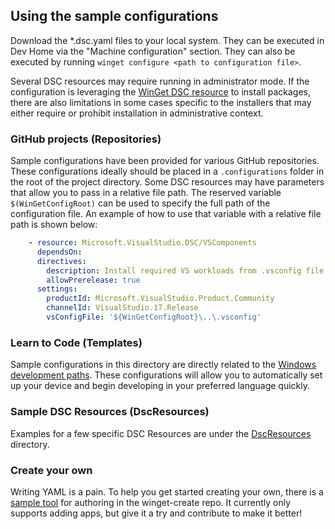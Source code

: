 ## Using the sample configurations
Download the *.dsc.yaml files to your local system. They can be executed in Dev Home via the "Machine configuration" section. They can also be executed by running `winget configure <path to configuration file>`.

Several DSC resources may require running in administrator mode. If the configuration is leveraging the [WinGet DSC resource](https://www.powershellgallery.com/packages/Microsoft.WinGet.DSC) to install packages, there are also limitations in some cases specific to the installers that may either require or prohibit installation in administrative context.

### GitHub projects (Repositories)
Sample configurations have been provided for various GitHub repositories. These configurations ideally should be placed in a `.configurations` folder in the root of the project directory. Some DSC resources may have parameters that allow you to pass in a relative file path. The reserved variable `$(WinGetConfigRoot)` can be used to specify the full path of the configuration file. An example of how to use that variable with a relative file path is shown below:

```yaml
    - resource: Microsoft.VisualStudio.DSC/VSComponents
      dependsOn:
      directives:
        description: Install required VS workloads from .vsconfig file
        allowPrerelease: true
      settings:
        productId: Microsoft.VisualStudio.Product.Community
        channelId: VisualStudio.17.Release
        vsConfigFile: '${WinGetConfigRoot}\..\.vsconfig'
```

### Learn to Code (Templates)
Sample configurations in this directory are directly related to the [Windows development paths](https://learn.microsoft.com/windows/dev-environment/#development-paths). These configurations will allow you to automatically set up your device and begin developing in your preferred language quickly.

### Sample DSC Resources (DscResources)
Examples for a few specific DSC Resources are under the [DscResources](./DscResources/) directory.

### Create your own
Writing YAML is a pain. To help you get started creating your own, there is a [sample tool](https://github.com/microsoft/winget-create/blob/main/Tools/WingetCreateMakeDSC.ps1) for authoring in the winget-create repo. It currently only supports adding apps, but give it a try and contribute to make it better!
